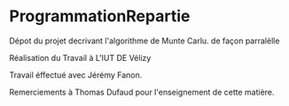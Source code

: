 # ProgrammationRepartie
Dépot du projet decrivant l'algorithme de Munte Carlu. de façon parralèlle

Réalisation du Travail à L'IUT DE Vélizy

Travail éffectué avec Jérémy Fanon.

Remerciements à Thomas Dufaud pour l'enseignement de cette matière.

